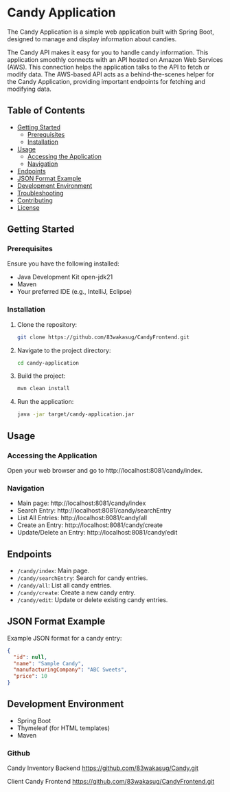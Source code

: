 # Candy Application

The Candy Application is a simple web application built with Spring Boot, designed to manage and display information about candies.

The Candy API makes it easy for you to handle candy information. This application smoothly connects with an API hosted on Amazon Web Services (AWS). 
This connection helps the application talks to the API to fetch or modify data. 
The AWS-based API acts as a behind-the-scenes helper for the Candy Application, providing important endpoints for fetching and modifying data.

## Table of Contents

- [Getting Started](#getting-started)
    - [Prerequisites](#prerequisites)
    - [Installation](#installation)
- [Usage](#usage)
    - [Accessing the Application](#accessing-the-application)
    - [Navigation](#navigation)
- [Endpoints](#endpoints)
- [JSON Format Example](#json-format-example)
- [Development Environment](#development-environment)
- [Troubleshooting](#troubleshooting)
- [Contributing](#contributing)
- [License](#license)

## Getting Started

### Prerequisites

Ensure you have the following installed:

- Java Development Kit open-jdk21
- Maven
- Your preferred IDE (e.g., IntelliJ, Eclipse)

### Installation

1. Clone the repository:

    ```bash
    git clone https://github.com/83wakasug/CandyFrontend.git
    ```

2. Navigate to the project directory:

    ```bash
    cd candy-application
    ```

3. Build the project:

    ```bash
    mvn clean install
    ```

4. Run the application:

    ```bash
    java -jar target/candy-application.jar
    ```

## Usage

### Accessing the Application

Open your web browser and go to http://localhost:8081/candy/index.

### Navigation

- Main page: http://localhost:8081/candy/index
- Search Entry: http://localhost:8081/candy/searchEntry
- List All Entries: http://localhost:8081/candy/all
- Create an Entry: http://localhost:8081/candy/create
- Update/Delete an Entry: http://localhost:8081/candy/edit

## Endpoints

- `/candy/index`: Main page.
- `/candy/searchEntry`: Search for candy entries.
- `/candy/all`: List all candy entries.
- `/candy/create`: Create a new candy entry.
- `/candy/edit`: Update or delete existing candy entries.

## JSON Format Example

Example JSON format for a candy entry:

```json
{
  "id": null,
  "name": "Sample Candy",
  "manufacturingCompany": "ABC Sweets",
  "price": 10
}
```
## Development Environment

- Spring Boot
- Thymeleaf (for HTML templates)
- Maven

### Github
Candy Inventory Backend
https://github.com/83wakasug/Candy.git

Client Candy Frontend
https://github.com/83wakasug/CandyFrontend.git
